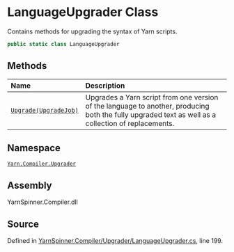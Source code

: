 <!-- This file was generated by a tool. Do not edit this file by hand. -->

# LanguageUpgrader Class

Contains methods for upgrading the syntax of Yarn scripts.


```csharp
public static class LanguageUpgrader
```



## Methods
|Name|Description|
|:---|:---|
|[`Upgrade(UpgradeJob)`](/api/csharp/yarn.compiler.upgrader/languageupgrader.upgrade-upgradejob-.md)| Upgrades a Yarn script from one version of the language to another, producing both the fully upgraded text as well as a collection of replacements. |
## Namespace
[`Yarn.Compiler.Upgrader`](/api/csharp/yarn.compiler.upgrader/README.md)

## Assembly
YarnSpinner.Compiler.dll

## Source
Defined in [YarnSpinner.Compiler/Upgrader/LanguageUpgrader.cs](https://github.com/YarnSpinnerTool/YarnSpinner//blob/develop/YarnSpinner.Compiler/Upgrader/LanguageUpgrader.cs#L199), line 199.
